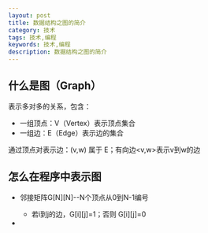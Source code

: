 ```yaml
---
layout: post
title: 数据结构之图的简介
category: 技术
tags: 技术,编程
keywords: 技术,编程
description: 数据结构之图的简介
---
```


## 什么是图（Graph）
表示多对多的关系，包含：

- 一组顶点：V（Vertex）表示顶点集合
- 一组边：E（Edge）表示边的集合

通过顶点对表示边：(v,w) 属于 E；有向边<v,w>表示v到w的边

## 怎么在程序中表示图

- 邻接矩阵G[N][N]--N个顶点从0到N-1编号
    + 若i到j的边，G[i][j]=1；否则 G[i][j]=0

- 
